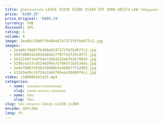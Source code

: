 ```yaml
---
title: คู่ไฟท้ายรถสำหรับ LEXUS IS250 IS300 IS350 ISF 2006-2012ไฟ LED ไฟสัญญาณรถไฟท้าย Led ชิ้นส่วนปรับแต่ง
price: '6200.25'
price_original: '6889.19'
currency: THB
discount: 10%
rating: 5
volume: 9
image: Sea60c7808ffb468e8747273f6fbd977c2.jpg
images:
  - Sea60c7808ffb468e8747273f6fbd977c2.jpg
  - S947d08d32d934d4bb17797f43f29c057l.jpg
  - Sb32249f7edf54e72881615ebfb367965h.jpg
  - S29bce157cd524bd99a75f045f1b5534dv.jpg
  - Se9e70867e936478b80b3a4b067ffa2065.jpg
  - S3143ed9ccbf24a2a9d76beaa58d68f4cz.jpg
video: 1100088341435.mp4
categories:
  - name: รถยนต์และรถจักรยานยนต์
    slug: รถยนต-และรถจ-กรยานยนต
  - name: ไฟรถ
    slug: ไฟรถ
slug: ไฟท-ายรถสำหร-lexus-is250-is300
encode: oDVcZ8m
lang: th
---
```

  